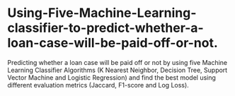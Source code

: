 # Using-Five-Machine-Learning-classifier-to-predict-whether-a-loan-case-will-be-paid-off-or-not.
Predicting whether a loan case will be paid off or not by using five Machine Learning Classifier Algorithms (K Nearest Neighbor, Decision Tree, Support Vector Machine and Logistic Regression) and find the best model using different evaluation metrics (Jaccard, F1-score and Log Loss).
